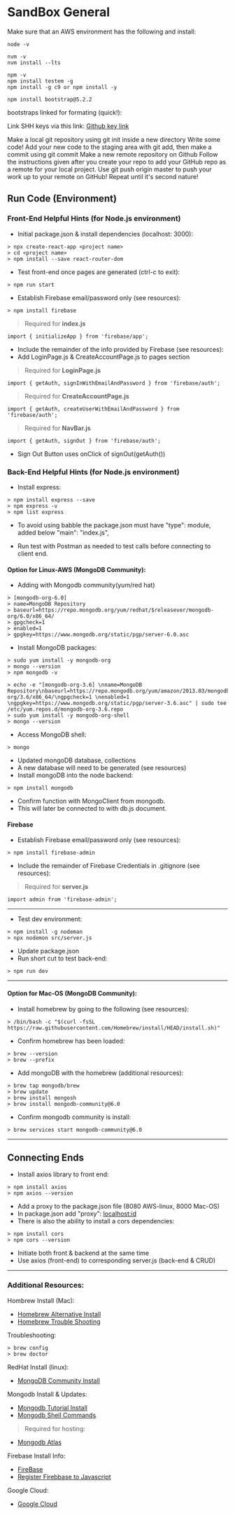 # SandBox General

Make sure that an AWS environment has the following and install:

```
node -v

nvm -v
nvm install --lts

npm -v
npm install testem -g
npm install -g c9 or npm install -y

npm install bootstrap@5.2.2
```

bootstraps linked for formating (quick!):
<link rel="stylesheet" href="https://cdn.jsdelivr.net/npm/bootstrap@5.2.0/dist/css/bootstrap.min.css" integrity="sha384-gH2yIJqKdNHPEq0n4Mqa/HGKIhSkIHeL5AyhkYV8i59U5AR6csBvApHHNl/vI1Bx" crossorigin="anonymous">

Link SHH keys via this link:
[Github key link](https://gist.github.com/mgordanier/9ef5a570f0710cf53261c73dbca50882)

Make a local git repository using git init inside a new directory
Write some code!
Add your new code to the staging area with git add, then make a commit using git commit
Make a new remote repository on Github
Follow the instructions given after you create your repo to add your GitHub repo as a remote for your local project.
Use git push origin master to push your work up to your remote on GitHub!
Repeat until it's second nature!



## Run Code (Environment)
### Front-End Helpful Hints (for Node.js environment)

- Initial package.json & install dependencies (localhost: 3000):
```
> npx create-react-app <project name>
> cd <project name>
> npm install --save react-router-dom
```
- Test front-end once pages are generated (ctrl-c to exit):
```
> npm run start
```

- Establish Firebase email/password only (see resources):
```
> npm install firebase
```
> Required for **index.js**
```
import { initializeApp } from 'firebase/app';
```
- Include the remainder of the info provided by Firebase (see resources):
- Add LoginPage.js & CreateAccountPage.js to pages section
> Required for **LoginPage.js**
```
import { getAuth, signInWithEmailAndPassword } from 'firebase/auth';
```
> Required for **CreateAccountPage.js**
```
import { getAuth, createUserWithEmailAndPassword } from 'firebase/auth';
```
> Required for **NavBar.js**
```
import { getAuth, signOut } from 'firebase/auth';
```
- Sign Out Button uses onClick of signOut(getAuth())


### Back-End Helpful Hints (for Node.js environment)

- Install express:
```
> npm install express --save
> npm express -v
> npm list express
```
- To avoid using babble the package.json must have "type": module, added below "main": "index.js",

- Run test with Postman as needed to test calls before connecting to client end.


#### Option for Linux-AWS (MongoDB Community):
- Adding with Mongodb community(yum/red hat)
```
> [mongodb-org-6.0]
> name=MongoDB Repository
> baseurl=https://repo.mongodb.org/yum/redhat/$releasever/mongodb-org/6.0/x86_64/
> gpgcheck=1
> enabled=1
> gpgkey=https://www.mongodb.org/static/pgp/server-6.0.asc
```
- Install MongoDB packages:
```
> sudo yum install -y mongodb-org
> mongo --version
> npm mongodb -v
```

```
> echo -e "[mongodb-org-3.6] \nname=MongoDB Repository\nbaseurl=https://repo.mongodb.org/yum/amazon/2013.03/mongodb-org/3.6/x86_64/\ngpgcheck=1 \nenabled=1 \ngpgkey=https://www.mongodb.org/static/pgp/server-3.6.asc" | sudo tee /etc/yum.repos.d/mongodb-org-3.6.repo
> sudo yum install -y mongodb-org-shell
> mongo --version
```

- Access MongoDB shell:
```
> mongo
```
- Updated mongoDB database, collections
- A new database will need to be generated (see resources)
- Install mongoDB into the node backend:
```
> npm install mongodb
```
- Confirm function with MongoClient from mongodb.
- This will later be connected to with db.js document. 

#### Firebase
- Establish Firebase email/password only (see resources):
```
> npm install firebase-admin
```
- Include the remainder of Firebase Credentials in .gitignore (see resources):
> Required for **server.js**
```
import admin from 'firebase-admin';
```
--------------------------------------------------
- Test dev environment:
```
> npm install -g nodeman
> npx nodemon src/server.js
```
- Update package.json
- Run short cut to test back-end:
```
> npm run dev
```

--------------------------------------------------
#### Option for Mac-OS (MongoDB Community):
- Install homebrew by going to the following (see resources):
 ```
> /bin/bash -c "$(curl -fsSL https://raw.githubusercontent.com/Homebrew/install/HEAD/install.sh)"
```

- Confirm homebrew has been loaded:
```
> brew --version
> brew --prefix 
```
- Add mongoDB with the homebrew (additional resources):
```
> brew tap mongodb/brew
> brew update
> brew install mongosh
> brew install mongodb-community@6.0
```

- Confirm mongodb community is install: 
```
> brew services start mongodb-community@6.0
```

--------------------------------------------------
## Connecting Ends
- Install axios library to front end:
 ```
> npm install axios
> npm axios --version
```
- Add a proxy to the package.json file (8080 AWS-linux, 8000 Mac-OS)
- In package.json add "proxy": <localhost:id>
- There is also the ability to install a cors dependencies:
 ```
> npm install cors
> npm cors --version
```
- Initiate both front & backend at the same time
- Use axios (front-end) to corresponding server.js (back-end & CRUD)


--------------------------------------------------
### Additional Resources:
Hombrew Install (Mac):
- [Homebrew Alternative Install](https://docs.brew.sh/Installation#alternative-installs)
- [Homebrew Trouble Shooting](https://docs.brew.sh/Troubleshooting)

Troubleshooting:
```
> brew config
> brew doctor
```

RedHat Install (linux):
- [MongoDB Community Install](https://www.mongodb.com/docs/manual/tutorial/install-mongodb-on-red-hat/)

Mongodb Install & Updates:
- [Mongodb Tutorial Install](https://www.mongodb.com/docs/manual/tutorial/install-mongodb-on-os-x/)
- [Mongodb Shell Commands](https://www.mongodb.com/docs/mongodb-shell/write-scripts/)
> Required for hosting:
- [Mongodb Atlas](https://www.mongodb.com/cloud/atlas/lp/try4?utm_source=google&utm_campaign=search_gs_pl_evergreen_atlas_core-high-int_prosp-brand_gic-null_amers-us_ps-all_desktop_eng_lead&utm_term=mongodb%20atlas&utm_medium=cpc_paid_search&utm_ad=e&utm_ad_campaign_id=19609124046&adgroup=145188748043&cq_cmp=19609124046&gclid=Cj0KCQjw8qmhBhClARIsANAtbocDXobxFk95Q5HpKjPtaxrg8FNuapiNK1F6DwmYD5O8NvGneej7BMcaAkXwEALw_wcB)

Firebase Install Info:
- [FireBase](https://firebase.google.com/)
- [Register Firebbase to Javascript](https://firebase.google.com/docs/web/setup#available-libraries)

Google Cloud: 
- [Google Cloud](https://cloud.google.com/gcp?utm_source=google&utm_medium=cpc&utm_campaign=na-US-all-en-dr-bkws-all-all-trial-e-dr-1605212&utm_content=text-ad-none-any-DEV_c-CRE_491349594127-ADGP_Desk+%7C+BKWS+-+EXA+%7C+Txt+_+Google+Cloud+Platform+Core-KWID_43700064423315751-kwd-26415313501&utm_term=KW_google+cloud+platform-ST_google+cloud+platform&gclid=Cj0KCQjw8qmhBhClARIsANAtbof7b4_CmjW0sZNrwownOc0F549oicHMWMME5Mgf6sFfhexTRY-EG_EaAtLXEALw_wcB&gclsrc=aw.ds&hl=en)
